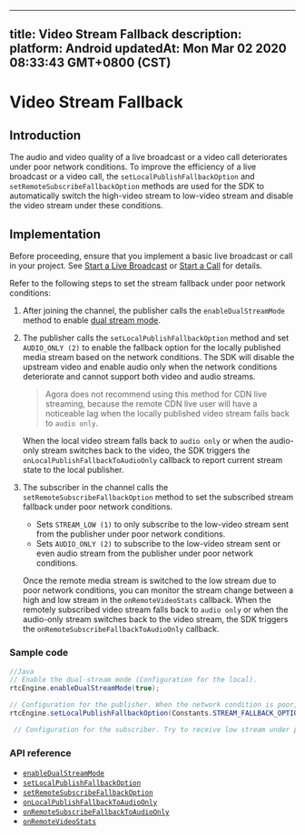 
---
title: Video Stream Fallback
description: 
platform: Android
updatedAt: Mon Mar 02 2020 08:33:43 GMT+0800 (CST)
---
# Video Stream Fallback
## Introduction

The audio and video quality of a live broadcast or a video call deteriorates under poor network conditions. To improve the efficiency of a live broadcast or a video call, the `setLocalPublishFallbackOption` and `setRemoteSubscribeFallbackOption` methods are used for the SDK to automatically switch the high-video stream to low-video stream and disable the video stream under these conditions.


## Implementation

Before proceeding, ensure that you implement a basic live broadcast or call in your project. See [Start a Live Broadcast](../../en/Interactive%20Broadcast/start_live_android.md) or [Start a Call](../../en/Interactive%20Broadcast/start_call_android.md) for details.

Refer to the following steps to set the stream fallback under poor network conditions:

1. After joining the channel, the publisher calls the `enableDualStreamMode` method to enable [dual stream mode](https://docs.agora.io/en/Agora%20Platform/terms?platform=All%20Platforms#a-name-dualadual-stream-mode).
2. The publisher calls the `setLocalPublishFallbackOption` method and set `AUDIO_ONLY (2)` to enable the fallback option for the locally published media stream based on the network conditions. The SDK will disable the upstream video and enable audio only when the network conditions deteriorate and cannot support both video and audio streams.
	> Agora does not recommend using this method for CDN live streaming, because the remote CDN live user will have a noticeable lag when the locally published video stream falls back to `audio only`.
	
	When the local video stream falls back to `audio only` or when the audio-only stream switches back to the video, the SDK triggers the `onLocalPublishFallbackToAudioOnly` callback to report current stream state to the local publisher.
3. The subscriber in the channel calls the `setRemoteSubscribeFallbackOption` method to set the subscribed stream fallback under poor network conditions.
	- Sets `STREAM_LOW (1)` to only subscribe to the low-video stream sent from the publisher under poor network conditions.
	- Sets `AUDIO_ONLY (2)` to subscribe to the low-video stream sent or even audio stream from the publisher under poor network conditions.
	
	Once the remote media stream is switched to the low stream due to poor network conditions, you can monitor the stream change between a high and low stream in the `onRemoteVideoStats` callback. When the remotely subscribed video stream falls back to `audio only` or when the audio-only stream switches back to the video stream, the SDK triggers the `onRemoteSubscribeFallbackToAudioOnly` callback. 


### Sample code

```java
//Java
// Enable the dual-stream mode (Configuration for the local).
rtcEngine.enableDualStreamMode(true);

// Configuration for the publisher. When the network condition is poor, send audio only. 
rtcEngine.setLocalPublishFallbackOption(Constants.STREAM_FALLBACK_OPTION_AUDIO_ONLY);

 // Configuration for the subscriber. Try to receive low stream under poor network conditions. When the current network conditions are not sufficient for video streams, receive audio stream only.      rtcEngine.setRemoteSubscribeFallbackOption(Constants.STREAM_FALLBACK_OPTION_AUDIO_ONLY);
```

### API reference

- [`enableDualStreamMode`](https://docs.agora.io/en/Interactive%20Broadcast/API%20Reference/java/classio_1_1agora_1_1rtc_1_1_rtc_engine.html#a645cb7d0f3a59dda27b157cf130c8c9a)
- [`setLocalPublishFallbackOption`](https://docs.agora.io/en/Interactive%20Broadcast/API%20Reference/java/classio_1_1agora_1_1rtc_1_1_rtc_engine.html#ac8c08e79844a4e62e0670553484cbe90)
- [`setRemoteSubscribeFallbackOption`](https://docs.agora.io/en/Interactive%20Broadcast/API%20Reference/java/classio_1_1agora_1_1rtc_1_1_rtc_engine.html#af64301ea1788dad0561aa678f3fe6ad3)
- [`onLocalPublishFallbackToAudioOnly`](https://docs.agora.io/en/Interactive%20Broadcast/API%20Reference/java/classio_1_1agora_1_1rtc_1_1_i_rtc_engine_event_handler.html#a899d84de53c9e21de614a9611f6e062b)
- [`onRemoteSubscribeFallbackToAudioOnly`](https://docs.agora.io/en/Interactive%20Broadcast/API%20Reference/java/classio_1_1agora_1_1rtc_1_1_i_rtc_engine_event_handler.html#ad14676019bf51b9d9a9c5520e6e578dd)
- [`onRemoteVideoStats`](https://docs.agora.io/en/Interactive%20Broadcast/API%20Reference/java/classio_1_1agora_1_1rtc_1_1_i_rtc_engine_event_handler.html#abb7af6e2827bbd03c6ab8338a0f616ca)


